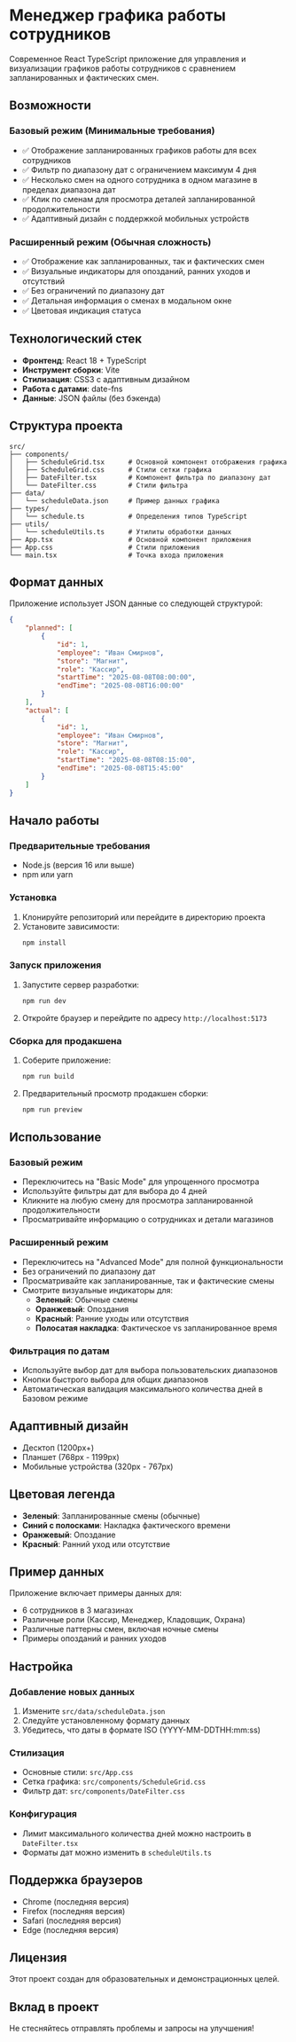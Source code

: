# Менеджер графика работы сотрудников

Современное React TypeScript приложение для управления и визуализации графиков работы сотрудников с сравнением запланированных и фактических смен.

## Возможности

### Базовый режим (Минимальные требования)

- ✅ Отображение запланированных графиков работы для всех сотрудников
- ✅ Фильтр по диапазону дат с ограничением максимум 4 дня
- ✅ Несколько смен на одного сотрудника в одном магазине в пределах диапазона дат
- ✅ Клик по сменам для просмотра деталей запланированной продолжительности
- ✅ Адаптивный дизайн с поддержкой мобильных устройств

### Расширенный режим (Обычная сложность)

- ✅ Отображение как запланированных, так и фактических смен
- ✅ Визуальные индикаторы для опозданий, ранних уходов и отсутствий
- ✅ Без ограничений по диапазону дат
- ✅ Детальная информация о сменах в модальном окне
- ✅ Цветовая индикация статуса

## Технологический стек

- **Фронтенд**: React 18 + TypeScript
- **Инструмент сборки**: Vite
- **Стилизация**: CSS3 с адаптивным дизайном
- **Работа с датами**: date-fns
- **Данные**: JSON файлы (без бэкенда)

## Структура проекта

```
src/
├── components/
│   ├── ScheduleGrid.tsx      # Основной компонент отображения графика
│   ├── ScheduleGrid.css      # Стили сетки графика
│   ├── DateFilter.tsx        # Компонент фильтра по диапазону дат
│   └── DateFilter.css        # Стили фильтра
├── data/
│   └── scheduleData.json     # Пример данных графика
├── types/
│   └── schedule.ts           # Определения типов TypeScript
├── utils/
│   └── scheduleUtils.ts      # Утилиты обработки данных
├── App.tsx                   # Основной компонент приложения
├── App.css                   # Стили приложения
└── main.tsx                  # Точка входа приложения
```

## Формат данных

Приложение использует JSON данные со следующей структурой:

```json
{
	"planned": [
		{
			"id": 1,
			"employee": "Иван Смирнов",
			"store": "Магнит",
			"role": "Кассир",
			"startTime": "2025-08-08T08:00:00",
			"endTime": "2025-08-08T16:00:00"
		}
	],
	"actual": [
		{
			"id": 1,
			"employee": "Иван Смирнов",
			"store": "Магнит",
			"role": "Кассир",
			"startTime": "2025-08-08T08:15:00",
			"endTime": "2025-08-08T15:45:00"
		}
	]
}
```

## Начало работы

### Предварительные требования

- Node.js (версия 16 или выше)
- npm или yarn

### Установка

1. Клонируйте репозиторий или перейдите в директорию проекта
2. Установите зависимости:
   ```bash
   npm install
   ```

### Запуск приложения

1. Запустите сервер разработки:

   ```bash
   npm run dev
   ```

2. Откройте браузер и перейдите по адресу `http://localhost:5173`

### Сборка для продакшена

1. Соберите приложение:

   ```bash
   npm run build
   ```

2. Предварительный просмотр продакшен сборки:
   ```bash
   npm run preview
   ```

## Использование

### Базовый режим

- Переключитесь на "Basic Mode" для упрощенного просмотра
- Используйте фильтры дат для выбора до 4 дней
- Кликните на любую смену для просмотра запланированной продолжительности
- Просматривайте информацию о сотрудниках и детали магазинов

### Расширенный режим

- Переключитесь на "Advanced Mode" для полной функциональности
- Без ограничений по диапазону дат
- Просматривайте как запланированные, так и фактические смены
- Смотрите визуальные индикаторы для:
  - **Зеленый**: Обычные смены
  - **Оранжевый**: Опоздания
  - **Красный**: Ранние уходы или отсутствия
  - **Полосатая накладка**: Фактическое vs запланированное время

### Фильтрация по датам

- Используйте выбор дат для выбора пользовательских диапазонов
- Кнопки быстрого выбора для общих диапазонов
- Автоматическая валидация максимального количества дней в Базовом режиме

## Адаптивный дизайн

- Десктоп (1200px+)
- Планшет (768px - 1199px)
- Мобильные устройства (320px - 767px)

## Цветовая легенда

- **Зеленый**: Запланированные смены (обычные)
- **Синий с полосками**: Накладка фактического времени
- **Оранжевый**: Опоздание
- **Красный**: Ранний уход или отсутствие

## Пример данных

Приложение включает примеры данных для:

- 6 сотрудников в 3 магазинах
- Различные роли (Кассир, Менеджер, Кладовщик, Охрана)
- Различные паттерны смен, включая ночные смены
- Примеры опозданий и ранних уходов

## Настройка

### Добавление новых данных

1. Измените `src/data/scheduleData.json`
2. Следуйте установленному формату данных
3. Убедитесь, что даты в формате ISO (YYYY-MM-DDTHH:mm:ss)

### Стилизация

- Основные стили: `src/App.css`
- Сетка графика: `src/components/ScheduleGrid.css`
- Фильтр дат: `src/components/DateFilter.css`

### Конфигурация

- Лимит максимального количества дней можно настроить в `DateFilter.tsx`
- Форматы дат можно изменить в `scheduleUtils.ts`

## Поддержка браузеров

- Chrome (последняя версия)
- Firefox (последняя версия)
- Safari (последняя версия)
- Edge (последняя версия)

## Лицензия

Этот проект создан для образовательных и демонстрационных целей.

## Вклад в проект

Не стесняйтесь отправлять проблемы и запросы на улучшения!
